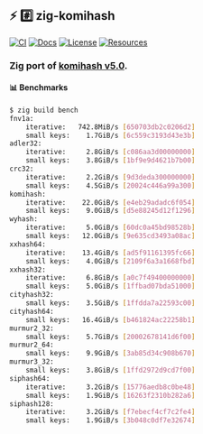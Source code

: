 ## :zap: :hash: **zig-komihash**

[![CI][ci-shield]][ci-url]
[![Docs][docs-shield]][docs-url]
[![License][license-shield]][license-url]
[![Resources][resources-shield]][resources-url]

### Zig port of [komihash v5.0](https://github.com/avaneev/komihash).

#### :bar_chart: Benchmarks

```bash
$ zig build bench
fnv1a:
    iterative:   742.8MiB/s [650703db2c0206d2]
    small keys:    1.7GiB/s [6c559c3193d43e3b]
adler32:
    iterative:     2.8GiB/s [c086aa3d00000000]
    small keys:    3.8GiB/s [1bf9e9d4621b7b00]
crc32:
    iterative:     2.2GiB/s [9d3deda300000000]
    small keys:    4.5GiB/s [20024c446a99a300]
komihash:
    iterative:    22.0GiB/s [e4eb29adadc6f054]
    small keys:    9.0GiB/s [d5e88245d12f1296]
wyhash:
    iterative:     5.0GiB/s [60dc0a45bd98528b]
    small keys:   12.0GiB/s [9e635cd3493a08ac]
xxhash64:
    iterative:    13.4GiB/s [ad5f91161395fc66]
    small keys:    4.0GiB/s [2109f6a3a1668fbd]
xxhash32:
    iterative:     6.8GiB/s [a0c7f49400000000]
    small keys:    5.0GiB/s [1ffbad07bda51000]
cityhash32:
    small keys:    3.5GiB/s [1ffdda7a22593c00]
cityhash64:
    small keys:   16.4GiB/s [b461824ac22258b1]
murmur2_32:
    small keys:    5.7GiB/s [20002678141d6f00]
murmur2_64:
    small keys:    9.9GiB/s [3ab85d34c908b670]
murmur3_32:
    small keys:    3.8GiB/s [1ffd2972d9cd7f00]
siphash64:
    iterative:     3.2GiB/s [15776aedb8c0be48]
    small keys:    1.9GiB/s [16263f2310b282a6]
siphash128:
    iterative:     3.2GiB/s [f7ebecf4cf7c2fe4]
    small keys:    1.9GiB/s [3b048c0df7e32674]
```

<!-- MARKDOWN LINKS -->

[ci-shield]: https://img.shields.io/github/actions/workflow/status/tensorush/zig-komihash/ci.yml?branch=main&style=for-the-badge&logo=github&label=CI&labelColor=black
[ci-url]: https://github.com/tensorush/zig-komihash/blob/main/.github/workflows/ci.yml
[docs-shield]: https://img.shields.io/badge/click-F6A516?style=for-the-badge&logo=zig&logoColor=F6A516&label=docs&labelColor=black
[docs-url]: https://tensorush.github.io/zig-komihash
[license-shield]: https://img.shields.io/github/license/tensorush/zig-komihash.svg?style=for-the-badge&labelColor=black
[license-url]: https://github.com/tensorush/zig-komihash/blob/main/LICENSE.md
[resources-shield]: https://img.shields.io/badge/click-F6A516?style=for-the-badge&logo=zig&logoColor=F6A516&label=resources&labelColor=black
[resources-url]: https://github.com/tensorush/Awesome-Languages-Learning#lizard-zig
